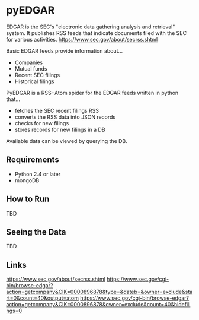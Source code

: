 pyEDGAR
=====

EDGAR is the SEC's "electronic data gathering analysis and retrieval" system.
It publishes RSS feeds that indicate documents filed with the SEC for various activities.
https://www.sec.gov/about/secrss.shtml

Basic EDGAR feeds provide information about...

* Companies
* Mutual funds
* Recent SEC filings
* Historical filings

PyEDGAR is a RSS+Atom spider for the EDGAR feeds written in python that...

* fetches the SEC recent filings RSS
* converts the RSS data into JSON records
* checks for new filings
* stores records for new filings in a DB

Available data can be viewed by querying the DB.


## Requirements

* Python 2.4 or later
* mongoDB


## How to Run

TBD

## Seeing the Data

TBD

## Links

https://www.sec.gov/about/secrss.shtml
https://www.sec.gov/cgi-bin/browse-edgar?action=getcompany&CIK=0000896878&type=&dateb=&owner=exclude&start=0&count=40&output=atom
https://www.sec.gov/cgi-bin/browse-edgar?action=getcompany&CIK=0000896878&owner=exclude&count=40&hidefilings=0